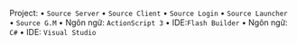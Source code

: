Project:
• `Source Server`
• `Source Client`
• `Source Login`
• `Source Launcher`
• `Source G.M`
• Ngôn ngữ: `ActionScript 3`
• IDE:`Flash Builder`
• Ngôn ngữ: `C#`
• IDE: `Visual Studio`